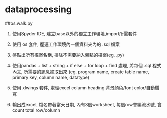 # dataprocessing

##os.walk.py

1.	使用Spyder IDE, 建立base以外的獨立工作環境,import所需套件

2.	使用 os 套件, 歷遍工作環境內一個資料夾內的 .sql 檔案

3.	盤點出所有檔案名稱, 排除不需要納入盤點的檔案(eg. .py)

4.	使用pandas + list + string + if else + for loop + find 處理, 
    將每個 .sql 程式內文, 所需要的訊息摘取出來 (eg. program name, create table name, primary key, column name, datatype)

5.	使用 xlwings 套件, 處理excel column heading 背景顏色/font color/自動欄寬

6.	輸出成excel, 檔名帶著當天日期, 內有3個worksheet, 每個row會編流水號, 會count total row/column

